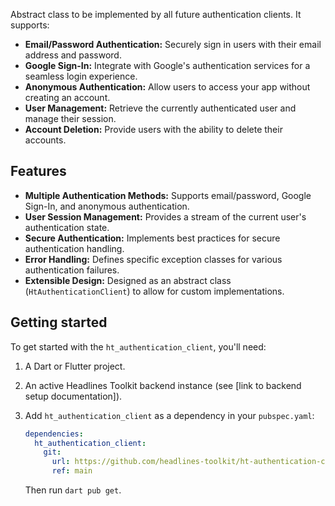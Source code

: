 Abstract class to be implemented by all future authentication clients. It supports:

*   **Email/Password Authentication:** Securely sign in users with their email address and password.
*   **Google Sign-In:** Integrate with Google's authentication services for a seamless login experience.
*   **Anonymous Authentication:** Allow users to access your app without creating an account.
*   **User Management:** Retrieve the currently authenticated user and manage their session.
*   **Account Deletion:** Provide users with the ability to delete their accounts.

## Features

*   **Multiple Authentication Methods:** Supports email/password, Google Sign-In, and anonymous authentication.
*   **User Session Management:** Provides a stream of the current user's authentication state.
*   **Secure Authentication:** Implements best practices for secure authentication handling.
*   **Error Handling:** Defines specific exception classes for various authentication failures.
*   **Extensible Design:** Designed as an abstract class (`HtAuthenticationClient`) to allow for custom implementations.

## Getting started

To get started with the `ht_authentication_client`, you'll need:

1.  A Dart or Flutter project.
2.  An active Headlines Toolkit backend instance (see [link to backend setup documentation]).
3.  Add `ht_authentication_client` as a dependency in your `pubspec.yaml`:

    ```yaml
    dependencies:
      ht_authentication_client:
        git:
          url: https://github.com/headlines-toolkit/ht-authentication-client.git
          ref: main
    ```

    Then run `dart pub get`.
